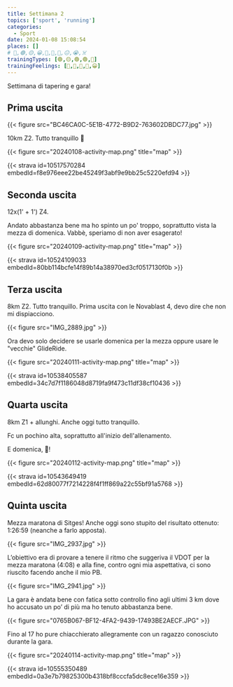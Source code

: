 ```yaml
---
title: Settimana 2
topics: ['sport', 'running']
categories:
  - Sport
date: 2024-01-08 15:08:54
places: []
# 🔴,🟢,🟡,😀,🙁,🫤,🙂,😐,😭,☠️
trainingTypes: [🟢,🟡,🟢,🟢,🏁]
trainingFeelings: [🙂,🫤,🙂,🙂,😀]
---
```

Settimana di tapering e gara!
<!--more--> 

## Prima uscita
{{< figure src="BC46CA0C-5E1B-4772-B9D2-763602DBDC77.jpg" >}}

10km Z2. Tutto tranquillo 🥳

{{< figure src="20240108-activity-map.png" title="map" >}}

{{< strava id=10517570284 embedId=f8e976eee22be45249f3abf9e9bb25c5220efd94 >}}

## Seconda uscita
12x(1' + 1') Z4.

Andato abbastanza bene ma ho spinto un po' troppo, soprattutto vista la mezza di domenica. Vabbè, speriamo di non aver esagerato!

{{< figure src="20240109-activity-map.png" title="map" >}}

{{< strava id=10524109033 embedId=80bb114bcfe14f89b14a38970ed3cf0517130f0b >}}

## Terza uscita
8km Z2. Tutto tranquillo.
Prima uscita con le Novablast 4, devo dire che non mi dispiacciono.

{{< figure src="IMG_2889.jpg" >}}

Ora devo solo decidere se usarle domenica per la mezza oppure usare le "vecchie" GlideRide.

{{< figure src="20240111-activity-map.png" title="map" >}}

{{< strava id=10538405587 embedId=34c7d7f1186048d8719fa9f473c11df38cf10436 >}}

## Quarta uscita
8km Z1 + allunghi. Anche oggi tutto tranquillo.

Fc un pochino alta, soprattutto all'inizio dell'allenamento.

E domenica, 🏁!

{{< figure src="20240112-activity-map.png" title="map" >}}

{{< strava id=10543649419 embedId=62d80077f7214228f4f1ff869a22c55bf91a5768 >}}

## Quinta uscita
Mezza maratona di Sitges! Anche oggi sono stupito del risultato ottenuto: 1:26:59 (neanche a farlo apposta).

{{< figure src="IMG_2937.jpg" >}}

L’obiettivo era di provare a tenere il ritmo che suggeriva il VDOT per la mezza maratona (4:08) e alla fine, contro ogni mia aspettativa, ci sono riuscito facendo anche il mio PB.

{{< figure src="IMG_2941.jpg" >}}

La gara è andata bene con fatica sotto controllo fino agli ultimi 3 km dove ho accusato un po’ di più ma ho tenuto abbastanza bene.

{{< figure src="0765B067-BF12-4FA2-9439-17493BE2AECF.JPG" >}}

Fino al 17 ho pure chiacchierato allegramente con un ragazzo conosciuto durante la gara.


{{< figure src="20240114-activity-map.png" title="map" >}}

{{< strava id=10555350489 embedId=0a3e7b79825300b4318bf8cccfa5dc8ece16e359 >}}
